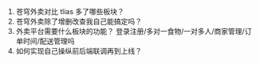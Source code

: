 1. 苍穹外卖对比 tlias 多了哪些板块？
2. 苍穹外卖除了增删改查我自己能搞定吗？
3. 外卖平台需要什么板块的功能？
   登录注册/多对一食物/一对多人/商家管理/订单时间/配送管理吗
4. 如何实现自己操纵前后端联调再到上线？
